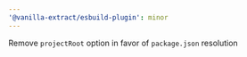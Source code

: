 ```yaml
---
'@vanilla-extract/esbuild-plugin': minor
---
```


Remove `projectRoot` option in favor of `package.json` resolution
